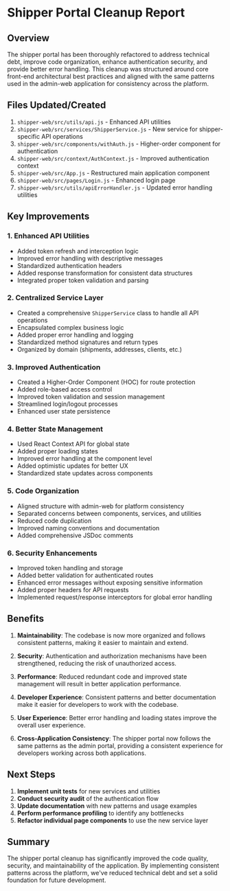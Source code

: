 # Shipper Portal Cleanup Report

## Overview
The shipper portal has been thoroughly refactored to address technical debt, improve code organization, enhance authentication security, and provide better error handling. This cleanup was structured around core front-end architectural best practices and aligned with the same patterns used in the admin-web application for consistency across the platform.

## Files Updated/Created

1. `shipper-web/src/utils/api.js` - Enhanced API utilities
2. `shipper-web/src/services/ShipperService.js` - New service for shipper-specific API operations
3. `shipper-web/src/components/withAuth.js` - Higher-order component for authentication
4. `shipper-web/src/context/AuthContext.js` - Improved authentication context
5. `shipper-web/src/App.js` - Restructured main application component
6. `shipper-web/src/pages/Login.js` - Enhanced login page
7. `shipper-web/src/utils/apiErrorHandler.js` - Updated error handling utilities

## Key Improvements

### 1. Enhanced API Utilities
- Added token refresh and interception logic
- Improved error handling with descriptive messages
- Standardized authentication headers
- Added response transformation for consistent data structures
- Integrated proper token validation and parsing

### 2. Centralized Service Layer
- Created a comprehensive `ShipperService` class to handle all API operations
- Encapsulated complex business logic
- Added proper error handling and logging
- Standardized method signatures and return types
- Organized by domain (shipments, addresses, clients, etc.)

### 3. Improved Authentication
- Created a Higher-Order Component (HOC) for route protection
- Added role-based access control
- Improved token validation and session management
- Streamlined login/logout processes
- Enhanced user state persistence

### 4. Better State Management
- Used React Context API for global state
- Added proper loading states
- Improved error handling at the component level
- Added optimistic updates for better UX
- Standardized state updates across components

### 5. Code Organization
- Aligned structure with admin-web for platform consistency
- Separated concerns between components, services, and utilities
- Reduced code duplication
- Improved naming conventions and documentation
- Added comprehensive JSDoc comments

### 6. Security Enhancements
- Improved token handling and storage
- Added better validation for authenticated routes
- Enhanced error messages without exposing sensitive information
- Added proper headers for API requests
- Implemented request/response interceptors for global error handling

## Benefits

1. **Maintainability**: The codebase is now more organized and follows consistent patterns, making it easier to maintain and extend.

2. **Security**: Authentication and authorization mechanisms have been strengthened, reducing the risk of unauthorized access.

3. **Performance**: Reduced redundant code and improved state management will result in better application performance.

4. **Developer Experience**: Consistent patterns and better documentation make it easier for developers to work with the codebase.

5. **User Experience**: Better error handling and loading states improve the overall user experience.

6. **Cross-Application Consistency**: The shipper portal now follows the same patterns as the admin portal, providing a consistent experience for developers working across both applications.

## Next Steps

1. **Implement unit tests** for new services and utilities
2. **Conduct security audit** of the authentication flow
3. **Update documentation** with new patterns and usage examples
4. **Perform performance profiling** to identify any bottlenecks
5. **Refactor individual page components** to use the new service layer

## Summary

The shipper portal cleanup has significantly improved the code quality, security, and maintainability of the application. By implementing consistent patterns across the platform, we've reduced technical debt and set a solid foundation for future development.
